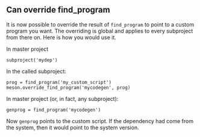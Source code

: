 ## Can override find_program

It is now possible to override the result of `find_program` to point
to a custom program you want. The overriding is global and applies to
every subproject from there on. Here is how you would use it.

In master project

```meson
subproject('mydep')
```

In the called subproject:

```meson
prog = find_program('my_custom_script')
meson.override_find_program('mycodegen', prog)
```

In master project (or, in fact, any subproject):

```meson
genprog = find_program('mycodegen')
```

Now `genprog` points to the custom script. If the dependency had come
from the system, then it would point to the system version.

